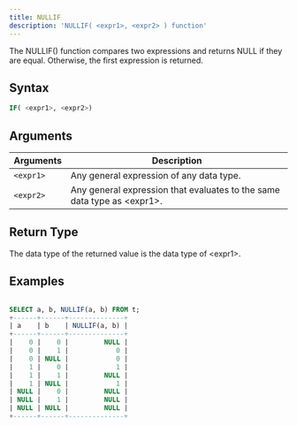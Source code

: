 ```yaml
---
title: NULLIF
description: 'NULLIF( <expr1>, <expr2> ) function'
---
```


The NULLIF() function compares two expressions and returns NULL if they are equal. Otherwise, the first expression is returned.

## Syntax

```sql
IF( <expr1>, <expr2>)
```

## Arguments

| Arguments   | Description |
| ----------- | ----------- |
| `<expr1>` | Any general expression of any data type. |
| `<expr2>` | Any general expression that evaluates to the same data type as \<expr1\>. |

## Return Type

The data type of the returned value is the data type of \<expr1\>.

## Examples

```sql

SELECT a, b, NULLIF(a, b) FROM t;
+------+------+--------------+
| a    | b    | NULLIF(a, b) |
+------+------+--------------+
|    0 |    0 |         NULL |
|    0 |    1 |            0 |
|    0 | NULL |            0 |
|    1 |    0 |            1 |
|    1 |    1 |         NULL |
|    1 | NULL |            1 |
| NULL |    0 |         NULL |
| NULL |    1 |         NULL |
| NULL | NULL |         NULL |
+------+------+--------------+
```
